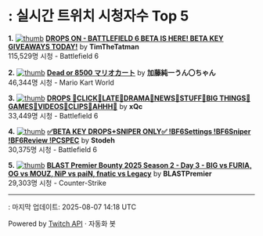 # : 실시간 트위치 시청자수 Top 5

**1.** [![thumb](https://static-cdn.jtvnw.net/previews-ttv/live_user_timthetatman-320x180.jpg)](https://twitch.tv/TimTheTatman)
**[DROPS ON - BATTLEFIELD 6 BETA IS HERE! BETA KEY GIVEAWAYS TODAY!](https://twitch.tv/TimTheTatman)** by **TimTheTatman**<br>115,529명 시청  - Battlefield 6

**2.** [![thumb](https://static-cdn.jtvnw.net/previews-ttv/live_user_kato_junichi0817-320x180.jpg)](https://twitch.tv/加藤純一うん〇ちゃん)
**[Dead or 8500 マリオカート](https://twitch.tv/加藤純一うん〇ちゃん)** by **加藤純一うん〇ちゃん**<br>46,344명 시청  - Mario Kart World

**3.** [![thumb](https://static-cdn.jtvnw.net/previews-ttv/live_user_xqc-320x180.jpg)](https://twitch.tv/xQc)
**[DROPS 🧡CLICK🧡LATE🧡DRAMA🧡NEWS🧡STUFF🧡BIG THINGS🧡GAMES🧡VIDEOS🧡CLIPS🧡AHHH🧡](https://twitch.tv/xQc)** by **xQc**<br>33,449명 시청  - Battlefield 6

**4.** [![thumb](https://static-cdn.jtvnw.net/previews-ttv/live_user_stodeh-320x180.jpg)](https://twitch.tv/Stodeh)
**[✅BETA KEY DROPS+SNIPER ONLY✅ !BF6Settings !BF6Sniper !BF6Review !PCSPEC](https://twitch.tv/Stodeh)** by **Stodeh**<br>30,375명 시청  - Battlefield 6

**5.** [![thumb](https://static-cdn.jtvnw.net/previews-ttv/live_user_blastpremier-320x180.jpg)](https://twitch.tv/BLASTPremier)
**[BLAST Premier Bounty 2025 Season 2 - Day 3 - BIG vs FURIA, OG vs MOUZ, NiP vs paiN, fnatic vs Legacy](https://twitch.tv/BLASTPremier)** by **BLASTPremier**<br>29,303명 시청  - Counter-Strike


---
: 마지막 업데이트: 2025-08-07 14:18 UTC

Powered by [Twitch API](https://dev.twitch.tv/docs/api/reference) · 자동화 봇
